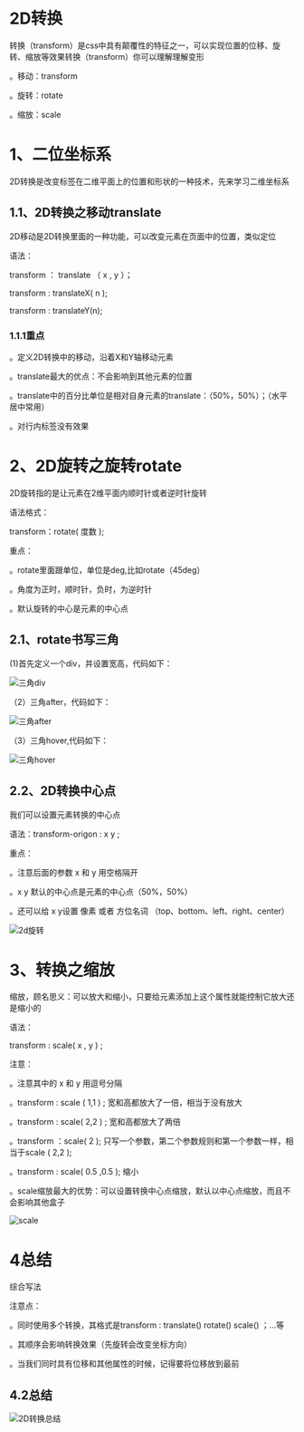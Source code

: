 # 2D转换

转换（transform）是css中具有颠覆性的特征之一，可以实现位置的位移、旋转、缩放等效果转换（transform）你可以理解理解变形

。移动：transform

。旋转：rotate

。缩放：scale

# 1、二位坐标系

2D转换是改变标签在二维平面上的位置和形状的一种技术，先来学习二维坐标系

## 1.1、2D转换之移动translate

2D移动是2D转换里面的一种功能，可以改变元素在页面中的位置，类似定位

语法：

transform ： translate （ x , y ）；

transform : translateX( n );

transform : translateY(n);

### 1.1.1重点

。定义2D转换中的移动，沿着X和Y轴移动元素

。translate最大的优点：不会影响到其他元素的位置

。translate中的百分比单位是相对自身元素的translate：（50%，50%）；（水平居中常用）

。对行内标签没有效果

# 2、2D旋转之旋转rotate

2D旋转指的是让元素在2维平面内顺时针或者逆时针旋转

语法格式：

transform：rotate( 度数 );

重点：

。rotate里面跟单位，单位是deg,比如rotate（45deg）

。角度为正时，顺时针，负时，为逆时针

。默认旋转的中心是元素的中心点

## 2.1、rotate书写三角


(1)首先定义一个div，并设置宽高，代码如下：

![三角div](C:\Users\86173\Desktop\最新html\笔记\images\三角div.png)

（2）三角after，代码如下：

![三角after](C:\Users\86173\Desktop\最新html\笔记\images\三角after.png)

（3）三角hover,代码如下：

![三角hover](C:\Users\86173\Desktop\最新html\笔记\images\三角hover.png)

## 2.2、2D转换中心点

我们可以设置元素转换的中心点

语法：transform-origon : x y ;

重点：

。注意后面的参数 x 和 y 用空格隔开

。x y 默认的中心点是元素的中心点（50%，50%）

。还可以给 x y设置  像素  或者  方位名词   （top、bottom、left、right、center）

![2d旋转](C:\Users\86173\Desktop\最新html\笔记\images\2d旋转.png)

# 3、转换之缩放

缩放，顾名思义：可以放大和缩小，只要给元素添加上这个属性就能控制它放大还是缩小的

语法：

transform : scale( x , y ) ;

注意：

。注意其中的 x 和 y 用逗号分隔

。transform : scale ( 1,1 ) ;  宽和高都放大了一倍，相当于没有放大

。transform : scale( 2,2 ) ; 宽和高都放大了两倍

。transform ：scale( 2 );   只写一个参数，第二个参数规则和第一个参数一样，相当于scale ( 2,2 );

。transform : scale( 0.5 ,0.5 );   缩小

。scale缩放最大的优势：可以设置转换中心点缩放，默认以中心点缩放，而且不会影响其他盒子

![scale](C:\Users\86173\Desktop\最新html\笔记\images\scale.png)

# 4总结

综合写法

注意点：

。同时使用多个转换，其格式是transform : translate() rotate()  scale() ；...等

。其顺序会影响转换效果（先旋转会改变坐标方向）

。当我们同时具有位移和其他属性的时候，记得要将位移放到最前

## 4.2总结

![2D转换总结](C:\Users\86173\Desktop\最新html\笔记\images\2D转换总结.png)
